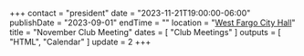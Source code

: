 +++
contact = "president"
date = "2023-11-21T19:00:00-06:00"
publishDate = "2023-09-01"
endTime = ""
location = "[West Fargo City Hall](/places/west-fargo-city-hall/)"
title = "November Club Meeting"
dates = [ "Club Meetings" ]
outputs = [ "HTML", "Calendar" ]
update = 2
+++
